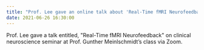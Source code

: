 ```yaml
---
title: "Prof. Lee gave an online talk about 'Real-Time fMRI Neurofeedback'"
date: 2021-06-26 16:30:00
---
```


Prof. Lee gave a talk entitled, "Real-Time fMRI Neurofeedback" on clinical neuroscience seminar at Prof. Gunther Meinlschmidt’s class via Zoom.
